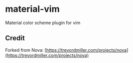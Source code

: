 # material-vim

Material color scheme plugin for vim

## Credit
Forked from Nova: [https://trevordmiller.com/projects/nova](https://trevordmiller.com/projects/nova)
